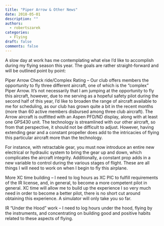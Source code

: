 ```yaml
---
title: "Piper Arrow & Other News"
date: 2018-05-01
description: ""
authors:
  - robertszarek
categories:
  - Flying
draft: false
comments: false
---
```


A slow day at work has me contemplating what else I’d like to accomplish during my flying season this year. The goals are rather straight-forward and will be outlined point by point:

Piper Arrow Check ride/Complex Rating –  Our club offers members the opportunity to fly three different aircraft, one of which is the “complex” Piper Arrow. It’s not necessarily that I am jumping at the opportunity to fly this aircraft, however, due to me serving as a hopeful safety pilot during the second half of this year, I’d like to broaden the range of aircraft available to me for scheduling, as our club has grown quite a bit in the recent months (more than 60 active members disbursed among three club aircraft). The Arrow aircraft is outfitted with an Aspen PFD/ND display, along with at least one GPS430 unit. The technology is streamlined with our other aircraft, so from that perspective, it should not be difficult to adjust. However, having extending gear and a constant propeller does add to the intricacies of flying this particular aircraft more than the technology.

For instance, with retractable gear, you must now introduce an entire new electrical or hydraulic system to bring the gear up and down, which complicates the aircraft integrity. Additionally, a constant prop adds in a new variable to control during the various stages of flight. These are all things I will need to work on when I begin to fly this airplane.

More XC time building – I need to log hours as XC PIC to fulfill requirements of the IR license, and, in general, to become a more competent pilot in general. XC time will allow me to build up the experience I so very much need in order to become a better pilot, there is no short cut around obtaining this experience. A simulator will only take you so far.

IR “Under the Hood” work – I need to log hours under the hood, flying by the instruments, and concentrating on building good and positive habits related to these aspects of flying.